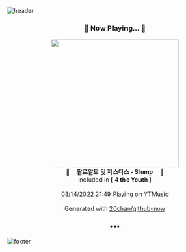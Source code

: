 ![header](https://capsule-render.vercel.app/api?type=wave&height=170&section=header&text=Hi.%20I'm%20SHIFT&fontColor=090707&fontAlignX=45&fontAlignY=65&fontSize=100)

<h3 align="center">🎵 Now Playing... 🎵</h3>
<p align="center">
  <a href="https://music.youtube.com/watch?v=_HIKeN5mcuQ">
    <img width="300" src="https://lh3.googleusercontent.com/nJZCC93IcPPyTDcPyzrBXdk6Q-tts_iO2HfTJ1c0KIg6yW4ZHj__dy-ir3YTfguCdR_Qa5_iZhUHjfhTSw">
  </a>
  <br>
  🎵&nbsp&nbsp&nbsp <b>팔로알토 및 저스디스 - Slump</b> &nbsp&nbsp&nbsp🎵
  <br>
  included in <b>[ 4 the Youth ]</b>
  
  <br />
  <br />
  03/14/2022 21:49 Playing on YTMusic
  <br />
  <br />
  Generated with <a href="https://github.com/20chan/github-now">20chan/github-now</a>
</p>

<h3 align="center">•••</h3>

![footer](https://capsule-render.vercel.app/api?type=wave&height=150&section=footer)
